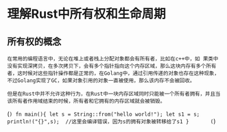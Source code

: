 # 理解Rust中所有权和生命周期

## 所有权的概念
    在常用的编程语言中，无论在堆上或者栈上分配对象都会有所有者，比如在c++中，如 果类中没有实现深拷贝，在多次拷贝下，会有多个指针指向这个内存区域，那么这块内存有多个所有者，这时候对这些指针操作都是正常的，在Golang中，通过引用传递的对象也存在这种现象，不过Golang实现了GC，如果对象引用的对象一直被使用，那么该内存不会被回收。

    但是在Rust中并不允许这种行为，在Rust中一块内存区域同时只能被一个所有者拥有，并且当该所有者作用域结束的时候，所有者和它拥有的内存区域就会被销毁。

(```)
fn main(){
    let s = String::from("hello world!");
    let s1 = s;
    println!("{}",s);  //这里会编译错误，因为s的拥有对象被转移给了s1
}      
(```)